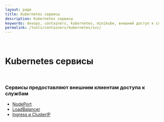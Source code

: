 ```yaml
---
layout: page
title: Kubernetes сервисы
description: Kubernetes сервисы
keywords: devops, containers, kubernetes, minikube, внешний доступ к службам
permalink: /tools/containers/kubernetes/svc/
---
```


<br/>

# Kubernetes сервисы

<br/>

### Сервисы предоставляют внешним клиентам доступа к службам

- [NodePort](/tools/containers/kubernetes/svc/nodeport/)
- [LoadBalancer](/tools/containers/kubernetes/svc/load-balancer/)
- [Ingress и ClusterIP](/tools/containers/kubernetes/svc/ingress/)
